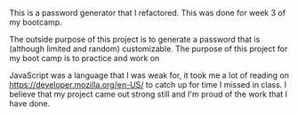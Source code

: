 This is a password generator that I refactored. This was done for week 3 of my bootcamp. 

The outside purpose of this project is to generate a password that is (although limited and random) customizable. The purpose of this project for my boot camp is to practice and work on 

JavaScript was a language that I was weak for, it took me a lot of reading on https://developer.mozilla.org/en-US/ to catch up for time I missed in class. I believe that my project came out strong still and I'm proud of the work that I have done.

